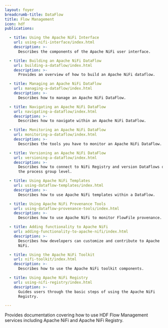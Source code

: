 ```yaml
---
layout: foyer
breadcrumb-title: DataFlow
title: Flow Management
icon: hdf
publications:

  - title: Using the Apache NiFi Interface
    url: using-nifi-interface/index.html
    description: >-
      Describes the components of the Apache NiFi user interface.

  - title: Building an Apache NiFi DataFlow
    url: building-a-dataflow/index.html
    description: >-
      Provides an overview of how to build an Apache NiFi dataflow.

  - title: Managing an Apache NiFi DataFlow
    url: managing-a-dataflow/index.html
    description: >-
      Describes how to manage an Apache NiFi DataFlow.

  - title: Navigating an Apache NiFi DataFlow
    url: navigating-a-dataflow/index.html
    description: >-
      Describes how to navigate within an Apache NiFi DataFlow.

  - title: Monitoring an Apache NiFi DataFlow
    url: monitoring-a-dataflow/index.html
    description: >-
      Describes the tools you have to monitor an Apache NiFi DataFlow.

  - title: Versioning an Apache NiFi DataFlow
    url: versioning-a-dataflow/index.html
    description: >-
      Describes how to connect to NiFi Registry and version DataFlows on
      the process group level.

  - title: Using Apache NiFi Templates
    url: using-dataflow-templates/index.html
    description: >-
      Describes how to use Apache NiFi templates within a DataFlow.

  - title: Using Apache NiFi Provenance Tools
    url: using-dataflow-provenance-tools/index.html
    description: >-
      Describes how to use Apache NiFi to monitor FlowFile provenance.

  - title: Adding functionality to Apache NiFi
    url: adding-functionality-to-apache-nifi/index.html
    description: >-
      Describes how developers can customize and contribute to Apache
      NiFi.

  - title: Using the Apache NiFi Toolkit
    url: nifi-toolkit/index.html
    description: >-
      Describes how to use the Apache NiFi toolkit components.

  - title: Using Apache NiFi Registry
    url: using-nifi-registry/index.html
    description: >-
      Guides users through the basic steps of using the Apache NiFi
      Registry.

---
```


Provides documentation covering how to use HDF Flow Management services
including Apache NiFi and Apache NiFi Registry.
